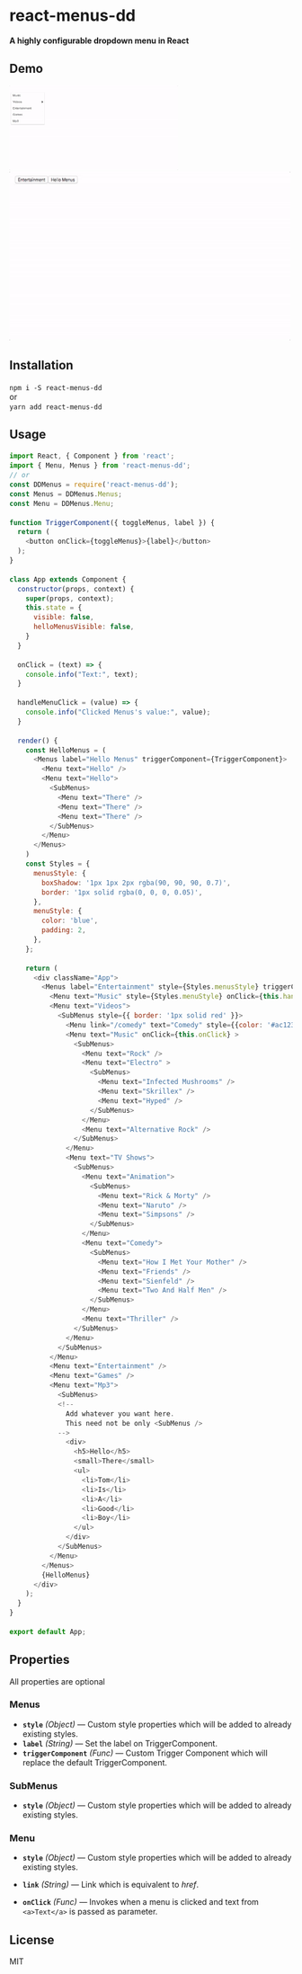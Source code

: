 # react-menus-dd

**A highly configurable dropdown menu in React**

## Demo  
<img src="example/Menus.gif" width="300" height="150"/>
<img src="example/Menus1.gif" width="500" height="300"/>

## Installation
`npm i -S react-menus-dd`  
  or    
`yarn add react-menus-dd`

## Usage

```javascript
import React, { Component } from 'react';
import { Menu, Menus } from 'react-menus-dd';
// or
const DDMenus = require('react-menus-dd');
const Menus = DDMenus.Menus;
const Menu = DDMenus.Menu;

function TriggerComponent({ toggleMenus, label }) {
  return (
    <button onClick={toggleMenus}>{label}</button>
  );
}

class App extends Component {
  constructor(props, context) {
    super(props, context);
    this.state = {
      visible: false,
      helloMenusVisible: false,
    }
  }

  onClick = (text) => {
    console.info("Text:", text);
  }

  handleMenuClick = (value) => {
    console.info("Clicked Menus's value:", value);
  }
  
  render() {
    const HelloMenus = (
      <Menus label="Hello Menus" triggerComponent={TriggerComponent}>
        <Menu text="Hello" />
        <Menu text="Hello">
          <SubMenus>
            <Menu text="There" />
            <Menu text="There" />
            <Menu text="There" />
          </SubMenus>
        </Menu>
      </Menus>
    )
    const Styles = {
      menusStyle: {
        boxShadow: '1px 1px 2px rgba(90, 90, 90, 0.7)',
        border: '1px solid rgba(0, 0, 0, 0.05)',
      },
      menuStyle: {
        color: 'blue',
        padding: 2,
      },
    };
    
    return (
      <div className="App">
        <Menus label="Entertainment" style={Styles.menusStyle} triggerComponent={TriggerComponent}>
          <Menu text="Music" style={Styles.menuStyle} onClick={this.handleMenuClick} />
          <Menu text="Videos">
            <SubMenus style={{ border: '1px solid red' }}>
              <Menu link="/comedy" text="Comedy" style={{color: '#ac1234'}} />
              <Menu text="Music" onClick={this.onClick} >
                <SubMenus>
                  <Menu text="Rock" />
                  <Menu text="Electro" >
                    <SubMenus>
                      <Menu text="Infected Mushrooms" />
                      <Menu text="Skrillex" />
                      <Menu text="Hyped" />
                    </SubMenus>
                  </Menu>
                  <Menu text="Alternative Rock" />
                </SubMenus>
              </Menu>
              <Menu text="TV Shows">
                <SubMenus>
                  <Menu text="Animation">
                    <SubMenus>
                      <Menu text="Rick & Morty" />
                      <Menu text="Naruto" />
                      <Menu text="Simpsons" />
                    </SubMenus>
                  </Menu>
                  <Menu text="Comedy">
                    <SubMenus>
                      <Menu text="How I Met Your Mother" />
                      <Menu text="Friends" />
                      <Menu text="Sienfeld" />
                      <Menu text="Two And Half Men" />
                    </SubMenus>
                  </Menu>
                  <Menu text="Thriller" />
                </SubMenus>
              </Menu>
            </SubMenus>
          </Menu>
          <Menu text="Entertainment" />
          <Menu text="Games" />
          <Menu text="Mp3">
            <SubMenus>
            <!--
              Add whatever you want here.
              This need not be only <SubMenus />
            -->
              <div>
                <h5>Hello</h5>
                <small>There</small>
                <ul>
                  <li>Tom</li>
                  <li>Is</li>
                  <li>A</li>
                  <li>Good</li>
                  <li>Boy</li>
                </ul>
              </div>
            </SubMenus>
          </Menu>
        </Menus>
        {HelloMenus}
      </div>
    );
  }
}

export default App;
```

## Properties

All properties are optional  
### Menus
- **`style`** _(Object)_ — Custom style properties which will be added to already existing styles.
- **`label`** _(String)_ — Set the label on TriggerComponent.
- **`triggerComponent`** _(Func)_ — Custom Trigger Component which will replace the default TriggerComponent.

### SubMenus
- **`style`** _(Object)_ — Custom style properties which will be added to already existing styles.

### Menu
- **`style`** _(Object)_ — Custom style properties which will be added to already existing styles.

- **`link`** _(String)_ — Link which is equivalent to *href*.

- **`onClick`** _(Func)_ — Invokes when a menu is clicked and text from `<a>Text</a>` is passed as parameter.

## License

MIT
